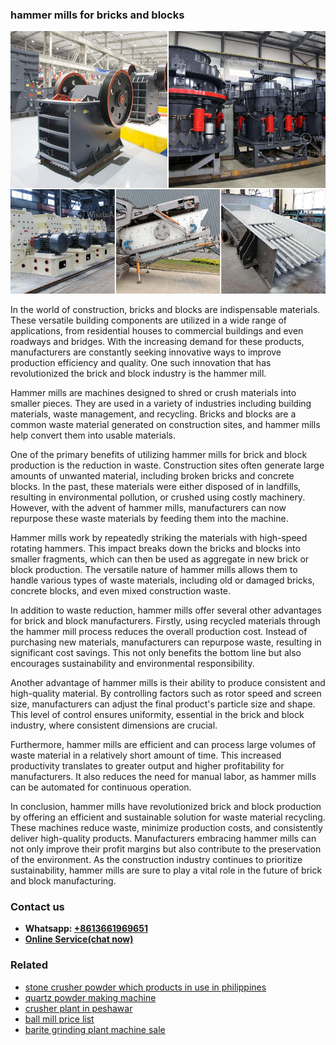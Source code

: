 <h3>hammer mills for bricks and blocks</h3><img src='1708332907.jpg' alt=''><p>In the world of construction, bricks and blocks are indispensable materials. These versatile building components are utilized in a wide range of applications, from residential houses to commercial buildings and even roadways and bridges. With the increasing demand for these products, manufacturers are constantly seeking innovative ways to improve production efficiency and quality. One such innovation that has revolutionized the brick and block industry is the hammer mill.</p><p>Hammer mills are machines designed to shred or crush materials into smaller pieces. They are used in a variety of industries including building materials, waste management, and recycling. Bricks and blocks are a common waste material generated on construction sites, and hammer mills help convert them into usable materials.</p><p>One of the primary benefits of utilizing hammer mills for brick and block production is the reduction in waste. Construction sites often generate large amounts of unwanted material, including broken bricks and concrete blocks. In the past, these materials were either disposed of in landfills, resulting in environmental pollution, or crushed using costly machinery. However, with the advent of hammer mills, manufacturers can now repurpose these waste materials by feeding them into the machine.</p><p>Hammer mills work by repeatedly striking the materials with high-speed rotating hammers. This impact breaks down the bricks and blocks into smaller fragments, which can then be used as aggregate in new brick or block production. The versatile nature of hammer mills allows them to handle various types of waste materials, including old or damaged bricks, concrete blocks, and even mixed construction waste.</p><p>In addition to waste reduction, hammer mills offer several other advantages for brick and block manufacturers. Firstly, using recycled materials through the hammer mill process reduces the overall production cost. Instead of purchasing new materials, manufacturers can repurpose waste, resulting in significant cost savings. This not only benefits the bottom line but also encourages sustainability and environmental responsibility.</p><p>Another advantage of hammer mills is their ability to produce consistent and high-quality material. By controlling factors such as rotor speed and screen size, manufacturers can adjust the final product's particle size and shape. This level of control ensures uniformity, essential in the brick and block industry, where consistent dimensions are crucial.</p><p>Furthermore, hammer mills are efficient and can process large volumes of waste material in a relatively short amount of time. This increased productivity translates to greater output and higher profitability for manufacturers. It also reduces the need for manual labor, as hammer mills can be automated for continuous operation.</p><p>In conclusion, hammer mills have revolutionized brick and block production by offering an efficient and sustainable solution for waste material recycling. These machines reduce waste, minimize production costs, and consistently deliver high-quality products. Manufacturers embracing hammer mills can not only improve their profit margins but also contribute to the preservation of the environment. As the construction industry continues to prioritize sustainability, hammer mills are sure to play a vital role in the future of brick and block manufacturing.</p><h3>Contact us</h3><ul><li><strong>Whatsapp:&nbsp;<a href="https://wa.me/8613661969651">+8613661969651</a></strong></li><li><a href="https://swt.shibang-china.com/?git&amp;zhl&amp;hammer mills for bricks and blocks"><strong>Online Service(chat now)</strong></a></li></ul><h3>Related</h3><ul><li><a href='stone crusher powder which products in use in philippines.md'>stone crusher powder which products in use in philippines</a></li><li><a href='quartz powder making machine.md'>quartz powder making machine</a></li><li><a href='crusher plant in peshawar.md'>crusher plant in peshawar</a></li><li><a href='ball mill price list.md'>ball mill price list</a></li><li><a href='barite grinding plant machine sale.md'>barite grinding plant machine sale</a></li></ul>